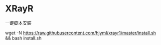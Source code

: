 # XRayR

一键脚本安装



wget -N https://raw.githubusercontent.com/hjyml/xrayr1/master/install.sh && bash install.sh








